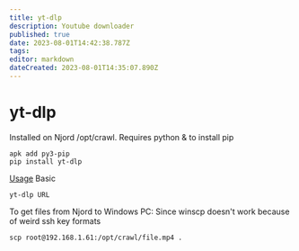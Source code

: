 ```yaml
---
title: yt-dlp
description: Youtube downloader
published: true
date: 2023-08-01T14:42:38.787Z
tags: 
editor: markdown
dateCreated: 2023-08-01T14:35:07.890Z
---
```


# yt-dlp
Installed on Njord /opt/crawl. Requires python & to install pip
```
apk add py3-pip
pip install yt-dlp
```

[Usage](https://github.com/yt-dlp/yt-dlp)
Basic
```
yt-dlp URL
```

To get files from Njord to Windows PC:
Since winscp doesn't work because of weird ssh key formats
```
scp root@192.168.1.61:/opt/crawl/file.mp4 .
```